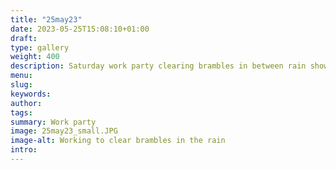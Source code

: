 ```yaml
---
title: "25may23"
date: 2023-05-25T15:08:10+01:00
draft: 
type: gallery
weight: 400
description: Saturday work party clearing brambles in between rain showers.
menu:
slug:
keywords:
author: 
tags: 
summary: Work party 
image: 25may23_small.JPG
image-alt: Working to clear brambles in the rain
intro: 
---
```

